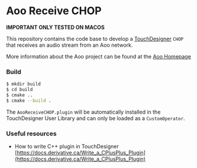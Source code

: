 Aoo Receive CHOP
================

**IMPORTANT ONLY TESTED ON MACOS**

This repository contains the code base to develop a [TouchDesigner](https://derivative.ca/) `CHOP` that receives an audio stream from an Aoo network.

More information about the Aoo project can be found at the [Aoo Homepage](https://aoo.iem.sh/)

### Build

```zsh
$ mkdir build
$ cd build
$ cmake ..
$ cmake --build .
```
The `AooReceiveCHOP.plugin` will be automatically installed in the TouchDesigner User Library and can only be loaded as a `CustomOperator`.

### Useful resources

- How to write C++ plugin in TouchDesigner
[https://docs.derivative.ca/Write_a_CPlusPlus_Plugin](https://docs.derivative.ca/Write_a_CPlusPlus_Plugin)


